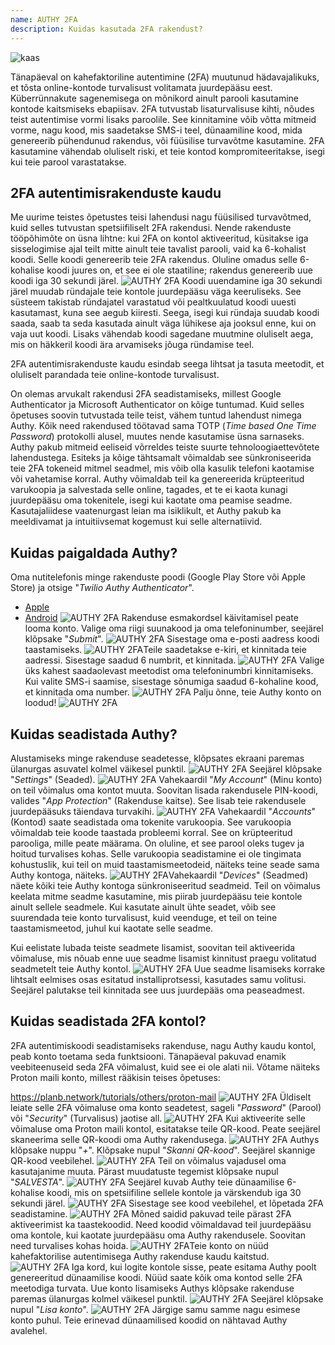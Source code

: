 ```yaml
---
name: AUTHY 2FA
description: Kuidas kasutada 2FA rakendust?
---
```

![kaas](assets/cover.webp)

Tänapäeval on kahefaktoriline autentimine (2FA) muutunud hädavajalikuks, et tõsta online-kontode turvalisust volitamata juurdepääsu eest. Küberrünnakute sagenemisega on mõnikord ainult parooli kasutamine kontode kaitsmiseks ebapiisav. 2FA tutvustab lisaturvalisuse kihti, nõudes teist autentimise vormi lisaks paroolile. See kinnitamine võib võtta mitmeid vorme, nagu kood, mis saadetakse SMS-i teel, dünaamiline kood, mida genereerib pühendunud rakendus, või füüsilise turvavõtme kasutamine. 2FA kasutamine vähendab oluliselt riski, et teie kontod kompromiteeritakse, isegi kui teie parool varastatakse.

## 2FA autentimisrakenduste kaudu

Me uurime teistes õpetustes teisi lahendusi nagu füüsilised turvavõtmed, kuid selles tutvustan spetsiifiliselt 2FA rakendusi. Nende rakenduste tööpõhimõte on üsna lihtne: kui 2FA on kontol aktiveeritud, küsitakse iga sisselogimise ajal teilt mitte ainult teie tavalist parooli, vaid ka 6-kohalist koodi. Selle koodi genereerib teie 2FA rakendus. Oluline omadus selle 6-kohalise koodi juures on, et see ei ole staatiline; rakendus genereerib uue koodi iga 30 sekundi järel.
![AUTHY 2FA](assets/notext/01.webp)
Koodi uuendamine iga 30 sekundi järel muudab ründajale teie kontole juurdepääsu väga keeruliseks. See süsteem takistab ründajatel varastatud või pealtkuulatud koodi uuesti kasutamast, kuna see aegub kiiresti. Seega, isegi kui ründaja suudab koodi saada, saab ta seda kasutada ainult väga lühikese aja jooksul enne, kui on vaja uut koodi. Lisaks vähendab koodi sagedane muutmine oluliselt aega, mis on häkkeril koodi ära arvamiseks jõuga ründamise teel.

2FA autentimisrakenduste kaudu esindab seega lihtsat ja tasuta meetodit, et oluliselt parandada teie online-kontode turvalisust.

On olemas arvukalt rakendusi 2FA seadistamiseks, millest Google Authenticator ja Microsoft Authenticator on kõige tuntumad. Kuid selles õpetuses soovin tutvustada teile teist, vähem tuntud lahendust nimega Authy. Kõik need rakendused töötavad sama TOTP (*Time based One Time Password*) protokolli alusel, muutes nende kasutamise üsna sarnaseks.
Authy pakub mitmeid eeliseid võrreldes teiste suurte tehnoloogiaettevõtete lahendustega. Esiteks ja kõige tähtsamalt võimaldab see sünkroniseerida teie 2FA tokeneid mitmel seadmel, mis võib olla kasulik telefoni kaotamise või vahetamise korral. Authy võimaldab teil ka genereerida krüpteeritud varukoopia ja salvestada selle online, tagades, et te ei kaota kunagi juurdepääsu oma tokenitele, isegi kui kaotate oma peamise seadme. Kasutajaliidese vaatenurgast leian ma isiklikult, et Authy pakub ka meeldivamat ja intuitiivsemat kogemust kui selle alternatiivid.

## Kuidas paigaldada Authy?

Oma nutitelefonis minge rakenduste poodi (Google Play Store või Apple Store) ja otsige "*Twilio Authy Authenticator*".

- [Apple](https://apps.apple.com/us/app/twilio-authy/id494168017)
- [Android](https://play.google.com/store/apps/details?id=com.authy.authy)
![AUTHY 2FA](assets/notext/02.webp)
Rakenduse esmakordsel käivitamisel peate looma konto. Valige oma riigi suunakood ja oma telefoninumber, seejärel klõpsake "*Submit*".
![AUTHY 2FA](assets/notext/03.webp)
Sisestage oma e-posti aadress koodi taastamiseks.
![AUTHY 2FA](assets/notext/04.webp)Teile saadetakse e-kiri, et kinnitada teie aadressi. Sisestage saadud 6 numbrit, et kinnitada.
![AUTHY 2FA](assets/notext/05.webp)
Valige üks kahest saadaolevast meetodist oma telefoninumbri kinnitamiseks. Kui valite SMS-i saamise, sisestage sõnumiga saadud 6-kohaline kood, et kinnitada oma number.
![AUTHY 2FA](assets/notext/06.webp)
Palju õnne, teie Authy konto on loodud!
![AUTHY 2FA](assets/notext/07.webp)
## Kuidas seadistada Authy?

Alustamiseks minge rakenduse seadetesse, klõpsates ekraani paremas ülanurgas asuvatel kolmel väikesel punktil.
![AUTHY 2FA](assets/notext/08.webp)
Seejärel klõpsake "*Settings*" (Seaded).
![AUTHY 2FA](assets/notext/09.webp)
Vahekaardil "*My Account*" (Minu konto) on teil võimalus oma kontot muuta. Soovitan lisada rakendusele PIN-koodi, valides "*App Protection*" (Rakenduse kaitse). See lisab teie rakendusele juurdepääsuks täiendava turvakihi.
![AUTHY 2FA](assets/notext/10.webp)
Vahekaardil "*Accounts*" (Kontod) saate seadistada oma tokenite varukoopia. See varukoopia võimaldab teie koode taastada probleemi korral. See on krüpteeritud parooliga, mille peate määrama. On oluline, et see parool oleks tugev ja hoitud turvalises kohas. Selle varukoopia seadistamine ei ole tingimata kohustuslik, kui teil on muid taastamismeetodeid, näiteks teine seade sama Authy kontoga, näiteks.
![AUTHY 2FA](assets/notext/11.webp)Vahekaardil "*Devices*" (Seadmed) näete kõiki teie Authy kontoga sünkroniseeritud seadmeid. Teil on võimalus keelata mitme seadme kasutamine, mis piirab juurdepääsu teie kontole ainult sellele seadmele. Kui kasutate ainult ühte seadet, võib see suurendada teie konto turvalisust, kuid veenduge, et teil on teine taastamismeetod, juhul kui kaotate selle seadme.

Kui eelistate lubada teiste seadmete lisamist, soovitan teil aktiveerida võimaluse, mis nõuab enne uue seadme lisamist kinnitust praegu volitatud seadmetelt teie Authy kontol.
![AUTHY 2FA](assets/notext/12.webp)
Uue seadme lisamiseks korrake lihtsalt eelmises osas esitatud installiprotsessi, kasutades samu volitusi. Seejärel palutakse teil kinnitada see uus juurdepääs oma peaseadmest.

## Kuidas seadistada 2FA kontol?

2FA autentimiskoodi seadistamiseks rakenduse, nagu Authy kaudu kontol, peab konto toetama seda funktsiooni. Tänapäeval pakuvad enamik veebiteenuseid seda 2FA võimalust, kuid see ei ole alati nii. Võtame näiteks Proton maili konto, millest rääkisin teises õpetuses:

https://planb.network/tutorials/others/proton-mail
![AUTHY 2FA](assets/notext/13.webp)
Üldiselt leiate selle 2FA võimaluse oma konto seadetest, sageli "*Password*" (Parool) või "*Security*" (Turvalisus) jaotise all.
![AUTHY 2FA](assets/notext/14.webp)
Kui aktiveerite selle võimaluse oma Proton maili kontol, esitatakse teile QR-kood. Peate seejärel skaneerima selle QR-koodi oma Authy rakendusega.
![AUTHY 2FA](assets/notext/15.webp)
Authys klõpsake nuppu "*+*".
Klõpsake nupul "*Skanni QR-kood*". Seejärel skannige QR-kood veebilehel. ![AUTHY 2FA](assets/notext/17.webp)
Teil on võimalus vajadusel oma kasutajanime muuta. Pärast muudatuste tegemist klõpsake nupul "*SALVESTA*".
![AUTHY 2FA](assets/notext/18.webp)
Seejärel kuvab Authy teie dünaamilise 6-kohalise koodi, mis on spetsiifiline sellele kontole ja värskendub iga 30 sekundi järel.
![AUTHY 2FA](assets/notext/19.webp)
Sisestage see kood veebilehel, et lõpetada 2FA seadistamine.
![AUTHY 2FA](assets/notext/20.webp)
Mõned saidid pakuvad teile pärast 2FA aktiveerimist ka taastekoodid. Need koodid võimaldavad teil juurdepääsu oma kontole, kui kaotate juurdepääsu oma Authy rakendusele. Soovitan need turvalises kohas hoida.
![AUTHY 2FA](assets/notext/21.webp)Teie konto on nüüd kahefaktorilise autentimisega Authy rakenduse kaudu kaitstud.
![AUTHY 2FA](assets/notext/22.webp)
Iga kord, kui logite kontole sisse, peate esitama Authy poolt genereeritud dünaamilise koodi. Nüüd saate kõik oma kontod selle 2FA meetodiga turvata. Uue konto lisamiseks Authys klõpsake rakenduse paremas ülanurgas kolmel väikesel punktil.
![AUTHY 2FA](assets/notext/23.webp)
Seejärel klõpsake nupul "*Lisa konto*".
![AUTHY 2FA](assets/notext/24.webp)
Järgige samu samme nagu esimese konto puhul. Teie erinevad dünaamilised koodid on nähtavad Authy avalehel.
